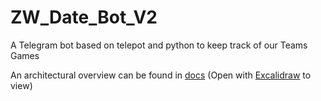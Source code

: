 # ZW_Date_Bot_V2
A Telegram bot based on telepot and python to keep track of our Teams Games

An architectural overview can be found in [docs](https://github.com/trapwired/ZW_Date_Bot_V2/tree/main/docs) (Open with [Excalidraw](https://excalidraw.com/) to view)
